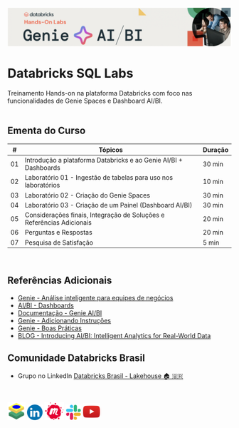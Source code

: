 
<img src="https://raw.githubusercontent.com/Databricks-BR/genie_ai_bi/main/images/header_genie.png">

# Databricks SQL Labs 

Treinamento Hands-on na plataforma Databricks com foco nas funcionalidades de Genie Spaces e Dashboard AI/BI.
</br>
</br>
## Ementa do Curso

| # | Tópicos | Duração |
| -- | -- | -- |
| 01 | Introdução a plataforma Databricks e ao Genie AI/BI + Dashboards                   | 30 min |
| 02 | Laboratório 01 - Ingestão de tabelas para uso nos laboratórios                     | 10 min |
| 03 | Laboratório 02 - Criação do Genie Spaces                                           | 30 min |
| 04 | Laboratório 03 - Criação de um Painel (Dashboard AI/BI)                            | 30 min |
| 05 | Considerações finais, Integração de Soluções e Referências Adicionais              | 20 min |
| 06 | Perguntas e Respostas                                                              | 20 min |
| 07 | Pesquisa de Satisfação                                                             |  5 min |

</br>

## Referências Adicionais


* [Genie - Análise inteligente para equipes de negócios](https://www.databricks.com/br/product/ai-bi/genie)
* [AI/BI - Dashboards](https://www.databricks.com/br/product/ai-bi)
* [Documentação - Genie AI/BI](https://docs.databricks.com/pt/genie/index.html)
* [Genie - Adicionando Instruções](https://docs.databricks.com/pt/genie/index.html#provide-instructions)
* [Genie - Boas Práticas](https://docs.databricks.com/pt/genie/best-practices.html)
* [BLOG - Introducing AI/BI: Intelligent Analytics for Real-World Data](https://www.databricks.com/blog/introducing-aibi-intelligent-analytics-real-world-data)



## Comunidade Databricks Brasil

- Grupo no LinkedIn [Databricks Brasil - Lakehouse 🏠 🇧🇷](https://www.linkedin.com/groups/14100135)

</br>

   <a href="https://github.com/Databricks-BR"><img src="https://raw.githubusercontent.com/Databricks-BR/Databricks-BR/main/images/databricks-br.png" style="width: 40px; height: 40px;"></a>  <a href="https://www.linkedin.com/groups/14100135"><img src="https://raw.githubusercontent.com/Databricks-BR/Databricks-BR/main/images/icon_linkedin.png" style="width: 35px; height: 35px;"></a>  <a href="https://www.meetup.com/pt-BR/databricks-brasil-oficial"><img src="https://raw.githubusercontent.com/Databricks-BR/Databricks-BR/main/images/icon_meetup.png" style="height: 40px;"></a>  <a href="https://bit.ly/databricks-slack-br"><img src="https://raw.githubusercontent.com/Databricks-BR/Databricks-BR/main/images/icon_slack.png" style="width: 35px; height: 35px;"></a>  <a href="https://www.youtube.com/channel/UCH3cq9mit-0UkTu1mTki20Q"><img src="https://raw.githubusercontent.com/Databricks-BR/Databricks-BR/main/images/icon_youtube.png" style="height: 38px;"></a>


